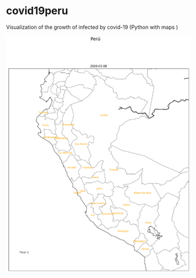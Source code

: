 # covid19peru
Visualization of the growth of infected by covid-19 (Python with maps )

<!--![Demo](perujunio.gif|width=600)-->
<img src="perujunio.gif" alt="Demo" width="600px"/>
